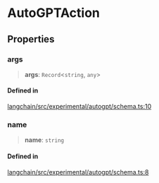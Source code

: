 AutoGPTAction
=============

Properties[](#properties "Direct link to Properties")
------------------------------------------------------

### args[](#args "Direct link to args")

> **args**: `Record`<`string`, `any`\>

#### Defined in[](#defined-in "Direct link to Defined in")

[langchain/src/experimental/autogpt/schema.ts:10](https://github.com/hwchase17/langchainjs/blob/1c1274d/langchain/src/experimental/autogpt/schema.ts#L10)

### name[](#name "Direct link to name")

> **name**: `string`

#### Defined in[](#defined-in-1 "Direct link to Defined in")

[langchain/src/experimental/autogpt/schema.ts:8](https://github.com/hwchase17/langchainjs/blob/1c1274d/langchain/src/experimental/autogpt/schema.ts#L8)